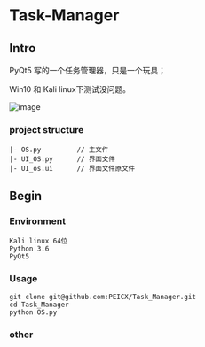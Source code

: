 # Task-Manager


## Intro
PyQt5 写的一个任务管理器，只是一个玩具；

Win10 和 Kali linux下测试没问题。

![image](https://github.com/PEICX/Task_Manager/blob/master/img/image1.png)

### project structure

```
|- OS.py         // 主文件
|- UI_OS.py      // 界面文件
|- UI_os.ui      // 界面文件原文件
```

## Begin

### Environment

```
Kali linux 64位
Python 3.6
PyQt5
```

### Usage

```
git clone git@github.com:PEICX/Task_Manager.git
cd Task_Manager
python OS.py
```

### other
